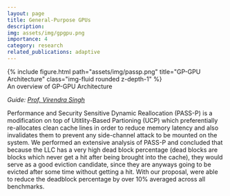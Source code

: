 ```yaml
---
layout: page
title: General-Purpose GPUs
description: 
img: assets/img/gpgpu.png
importance: 4
category: research
related_publications: adaptive
---
```


<div class="row">
    <div class="col-sm mt-4 mt-md-0">
        {% include figure.html path="assets/img/passp.png" title="GP-GPU Architecture" class="img-fluid rounded z-depth-1" %}
    </div>
</div>
<div class="caption">
    An overview of GP-GPU Architecture
</div>

_Guide: [Prof. Virendra Singh](https://www.ee.iitb.ac.in/~viren/)_  

Performance and Security Sensitive Dynamic Reallocation (PASS-P) is a modification on top of Utitlity-Based Partioning (UCP) which preferentially re-allocates clean cache lines in order to reduce memory latency and also invalidates them to prevent any side-channel attack to be mounted on the system. We performed an extensive analysis of PASS-P and concluded that because the LLC has a very high dead block percentage (dead blocks are blocks which never get a hit after being brought into the cache), they would serve as a good eviction candidate, since they are anyways going to be evicted after some time without getting a hit. With our proposal, were able to reduce the deadblock percentage by over 10% averaged across all benchmarks.  
